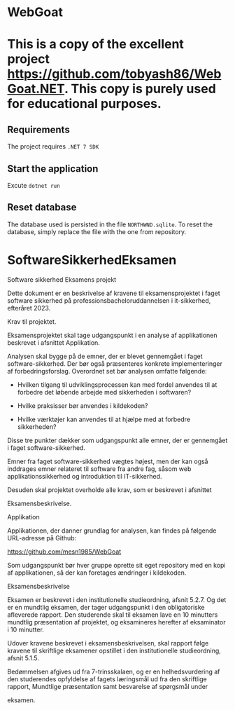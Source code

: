 # WebGoat
# This is a copy of the excellent project https://github.com/tobyash86/WebGoat.NET. This copy is purely used for educational purposes.

## Requirements
The project requires `.NET 7 SDK`

## Start the application
Excute `dotnet run`

## Reset database
The database used is persisted in the file `NORTHWND.sqlite`. To reset the database, simply replace the 
file with the one from repository.

# SoftwareSikkerhedEksamen

Software sikkerhed Eksamens projekt

Dette dokument er en beskrivelse af kravene til eksamensprojektet i faget software sikkerhed på professionsbacheloruddannelsen i it-sikkerhed, efteråret 2023.

Krav til projektet.

Eksamensprojektet skal tage udgangspunkt i en analyse af applikationen beskrevet i afsnittet Applikation.

Analysen skal bygge på de emner, der er blevet gennemgået i faget software-sikkerhed. Der bør også præsenteres konkrete implementeringer af forbedringsforslag. Overordnet set bør analysen omfatte følgende:

-   Hvilken tilgang til udviklingsprocessen kan med fordel anvendes til at forbedre det løbende arbejde med sikkerheden i softwaren?

-   Hvilke praksisser bør anvendes i kildekoden?

-   Hvilke værktøjer kan anvendes til at hjælpe med at forbedre sikkerheden?

Disse tre punkter dækker som udgangspunkt alle emner, der er gennemgået i faget software-sikkerhed.

Emner fra faget software-sikkerhed vægtes højest, men der kan også inddrages emner relateret til software fra andre fag, såsom web applikationssikkerhed og introduktion til IT-sikkerhed.

Desuden skal projektet overholde alle krav, som er beskrevet i afsnittet

Eksamensbeskrivelse.

Applikation

Applikationen, der danner grundlag for analysen, kan findes på følgende URL-adresse på Github:

<https://github.com/mesn1985/WebGoat>

Som udgangspunkt bør hver gruppe oprette sit eget repository med en kopi af applikationen, så der kan foretages ændringer i kildekoden.

Eksamensbeskrivelse

Eksamen er beskrevet i den institutionelle studieordning, afsnit 5.2.7. Og det er en mundtlig eksamen, der tager udgangspunkt i den obligatoriske afleverede rapport. Den studerende skal til eksamen lave en 10 minutters mundtlig præsentation af projektet, og eksamineres herefter af eksaminator i 10 minutter.

Udover kravene beskrevet i eksamensbeskrivelsen, skal rapport følge kravene til skriftlige eksamener opstillet i den institutionelle studieordning, afsnit 5.1.5.

Bedømmelsen afgives ud fra 7-trinsskalaen, og er en helhedsvurdering af den studerendes opfyldelse af fagets læringsmål ud fra den skriftlige rapport, Mundtlige præsentation samt besvarelse af spørgsmål under

eksamen.

